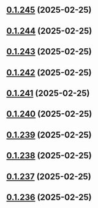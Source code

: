 ## [0.1.245](https://github.com/binary-braids/terraform-oracle/compare/v0.1.244...v0.1.245) (2025-02-25)



## [0.1.244](https://github.com/binary-braids/terraform-oracle/compare/v0.1.243...v0.1.244) (2025-02-25)



## [0.1.243](https://github.com/binary-braids/terraform-oracle/compare/v0.1.242...v0.1.243) (2025-02-25)



## [0.1.242](https://github.com/binary-braids/terraform-oracle/compare/v0.1.241...v0.1.242) (2025-02-25)



## [0.1.241](https://github.com/binary-braids/terraform-oracle/compare/v0.1.240...v0.1.241) (2025-02-25)



## [0.1.240](https://github.com/binary-braids/terraform-oracle/compare/v0.1.239...v0.1.240) (2025-02-25)



## [0.1.239](https://github.com/binary-braids/terraform-oracle/compare/v0.1.238...v0.1.239) (2025-02-25)



## [0.1.238](https://github.com/binary-braids/terraform-oracle/compare/v0.1.237...v0.1.238) (2025-02-25)



## [0.1.237](https://github.com/binary-braids/terraform-oracle/compare/v0.1.236...v0.1.237) (2025-02-25)



## [0.1.236](https://github.com/binary-braids/terraform-oracle/compare/v0.1.235...v0.1.236) (2025-02-25)



